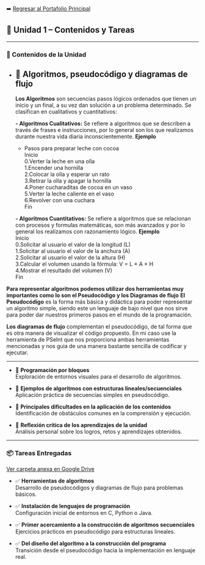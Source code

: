 ➡️ [Regresar al Portafolio Principal](index.md)


## 📂 Unidad 1 – Contenidos y Tareas  

---

### 📘 Contenidos de la Unidad  

- 🔹 **Algoritmos, pseudocódigo y diagramas de flujo**
  ---
  **Los Algoritmos** son secuencias pasos lógicos ordenados que tienen un inicio y un final, a su vez dan solución a un problema determinado. Se clasifican en cualitativos y cuantitativos:
  
  **- Algoritmos Cualitativos:** Se refiere a algoritmos que se describen a través de frases e instrucciones, por lo general son los que realizamos durante nuestra vida diaria inconscientemente.
  **Ejemplo**
  
  - Pasos para preparar leche con cocoa  
  Inicio  
  0.Verter la leche en una olla  
  1.Encender una hornilla  
  2.Colocar la olla y esperar un rato  
  3.Retirar la olla y apagar la hornilla  
  4.Poner cucharaditas de cocoa en un vaso  
  5.Verter la leche caliente en el vaso  
  6.Revolver con una cuchara  
  Fin  
  
  **- Algoritmos Cuantitativos:** Se refiere a algoritmos que se relacionan con procesos y formulas matemáticas, son más avanzados y por lo general los realizamos con razonamiento lógico.
  **Ejemplo**  
  Inicio  
  0.Solicitar al usuario el valor de la longitud (L)  
  1.Solicitar al usuario el valor de la anchura (A)  
  2.Solicitar al usuario el valor de la altura (H)  
  3.Calcular el volumen usando la fórmula: V = L × A × H  
  4.Mostrar el resultado del volumen (V)  
Fin  

**Para representar algoritmos podemos utilizar dos herramientas muy importantes como lo son el Pseudocódigo y los Diagramas de flujo**
**El Pseudocódigo** es la forma más básica y didáctica para poder representar un algoritmo simple, siendo este un lenguaje de bajo nivel que nos sirve para poder dar nuestros primeros pasos en el mundo de la programación.

**Los diagramas de flujo** complementan el pseudocódigo, de tal forma que es otra manera de visualizar el código propuesto. En mi caso use la herramienta de PSeInt que nos proporciona ambas herramientas mencionadas y nos guia de una manera bastante sencilla de codificar y ejecutar. 

  ---

- 🔹 **Programación por bloques**  
  Exploración de entornos visuales para el desarrollo de algoritmos.  

- 🔹 **Ejemplos de algoritmos con estructuras lineales/secuenciales**  
  Aplicación práctica de secuencias simples en pseudocódigo.  

- 🔹 **Principales dificultades en la aplicación de los contenidos**  
  Identificación de obstáculos comunes en la comprensión y ejecución.  

- 🔹 **Reflexión crítica de los aprendizajes de la unidad**  
  Análisis personal sobre los logros, retos y aprendizajes obtenidos.  

---

### 📦 Tareas Entregadas  

  [Ver carpeta anexa en Google Drive](https://drive.google.com/drive/folders/1EAlcNmdeaoR149M--ErCMMkSaYjXdxC9?usp=drive_link)

- ✅ **Herramientas de algoritmos**  
  Desarrollo de pseudocódigos y diagramas de flujo para problemas básicos.  

- ✅ **Instalación de lenguajes de programación**  
  Configuración inicial de entornos en C, Python o Java.  

- ✅ **Primer acercamiento a la construcción de algoritmos secuenciales**  
  Ejercicios prácticos en pseudocódigo para estructuras lineales.  

- ✅ **Del diseño del algoritmo a la construcción del programa**  
  Transición desde el pseudocódigo hacia la implementación en lenguaje real.  
